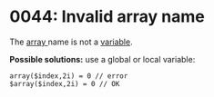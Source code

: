 # 0044: Invalid array name

The [array ](../../language/data-types/arrays.md#general-syntax)name is not a [variable](../../language/data-types/variables.md).

**Possible solutions:** use a global or local variable:

```
array($index,2i) = 0 // error
$array($index,2i) = 0 // OK
```
